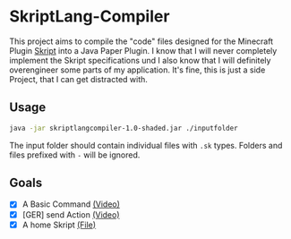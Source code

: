 # SkriptLang-Compiler
This project aims to compile the "code" files designed for the Minecraft Plugin [Skript](https://github.com/SkriptLang/Skript) into a Java Paper Plugin. I know that I will never completely implement the Skript specifications und I also know that I will definitely overengineer some parts of my application. It's fine, this is just a side Project, that I can get distracted with.

## Usage

```bash
java -jar skriptlangcompiler-1.0-shaded.jar ./inputfolder
```
The input folder should contain individual files with `.sk` types. Folders and files prefixed with `-` will be ignored.

## Goals

- [x] A Basic Command [(Video)](https://www.youtube.com/watch?v=AN8O2bTZH-c)
- [x] [GER] send Action [(Video)](https://www.youtube.com/watch?v=GCJUH8O5lJ8)
- [x] A home Skript [(File)](https://github.com/orlandonetto/server_sudomudo/blob/master/plugins/Skript/scripts/-homes.sk)
